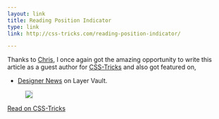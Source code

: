 ```yaml
---
layout: link
title: Reading Position Indicator
type: link
link: http://css-tricks.com/reading-position-indicator/

---
```


Thanks to [Chris](http://chriscoyier.net/), I once again got the amazing opportunity to write this article as a guest author for [CSS-Tricks](http://css-tricks.com/) and also got featured on,

- [Designer News](https://news.layervault.com/stories/22653-reading-position-indicatorcsstricks) on Layer Vault.

<figure>
    <img src="http://res.cloudinary.com/dw9fem4ki/image/upload/v1398621227/examples_dglnrr.png" style="border:1px solid #ddd">
</figure>

[Read on CSS-Tricks](http://css-tricks.com/reading-position-indicator/)
